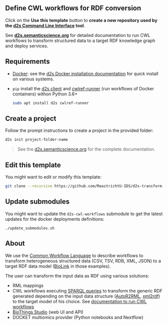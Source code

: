 ## Define CWL workflows for RDF conversion

Click on the **Use this template** button to **create a new repository used by the [d2s Command Line Interface](https://pypi.org/project/d2s/) tool**. 

See **[d2s.semanticscience.org](https://d2s.semanticscience.org/)** for detailed documentation to run CWL workflows to transform structured data to a target RDF knowledge graph and deploy services.

## Requirements

* [Docker](https://docs.docker.com/install/): see the [d2s Docker installation documentation](https://d2s.semanticscience.org/docs/d2s-installation#install-docker) for quick install on various systems.

- `pip` install the [d2s client](https://pypi.org/project/d2s/) and [cwlref-runner](https://github.com/common-workflow-language/cwltool#install) (run workflows of Docker containers) withon Python 3.6+

  ```bash
  sudo apt install d2s cwlref-runner
  ```

## Create  a project

Follow the prompt instructions to create a project in the provided folder:

```bash
d2s init project-folder-name
```

> See the [d2s.semanticscience.org](https://d2s.semanticscience.org/docs/d2s-services) for the complete documentation.

## Edit this template

You might want to edit or modify this template: 

```bash
git clone --recursive https://github.com/MaastrichtU-IDS/d2s-transform-template.git
```

## Update submodules

You might want to update the `d2s-cwl-workflows` submodule to get the latest updates for the docker deployments definitions:

```shell
./update_submodules.sh
```

## About

We use the [Common Workflow Language](https://www.commonwl.org/) to describe workflows to transform heterogeneous structured data (CSV, TSV, RDB, XML, JSON) to a target RDF data model ([BioLink](https://biolink.github.io/biolink-model/docs/) in those examples). 

The user can transform the input data as RDF using various solutions:

* RML mappings
* CWL workflows executing [SPARQL queries](https://github.com/MaastrichtU-IDS/d2s-transform-template/blob/master/datasets/cohd/mapping/1-concepts.rq) to transform the generic RDF generated depending on the input data structure ([AutoR2RML](https://github.com/MaastrichtU-IDS/AutoR2RML), [xml2rdf](https://github.com/MaastrichtU-IDS/xml2rdf)) to the target model of his choice. See [documentation to run CWL workflows](https://d2s.semanticscience.org/docs/d2s-run)
* [BioThings Studio](https://d2s.semanticscience.org/docs/d2s-biothings) (web UI and API)
* DOCKET multiomics provider (Python notebooks and Nextflow)